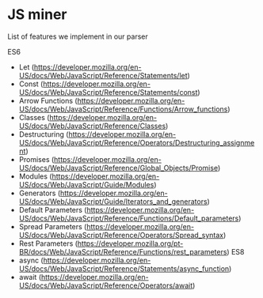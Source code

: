 # JS miner

List of features we implement in our parser

ES6
 - Let (https://developer.mozilla.org/en-US/docs/Web/JavaScript/Reference/Statements/let)
 - Const (https://developer.mozilla.org/en-US/docs/Web/JavaScript/Reference/Statements/const)
 - Arrow Functions (https://developer.mozilla.org/en-US/docs/Web/JavaScript/Reference/Functions/Arrow_functions)
 - Classes (https://developer.mozilla.org/en-US/docs/Web/JavaScript/Reference/Classes)
 - Destructuring (https://developer.mozilla.org/en-US/docs/Web/JavaScript/Reference/Operators/Destructuring_assignment)
 - Promises (https://developer.mozilla.org/en-US/docs/Web/JavaScript/Reference/Global_Objects/Promise)
 - Modules (https://developer.mozilla.org/en-US/docs/Web/JavaScript/Guide/Modules)
 - Generators (https://developer.mozilla.org/en-US/docs/Web/JavaScript/Guide/Iterators_and_generators)
 - Default Parameters (https://developer.mozilla.org/en-US/docs/Web/JavaScript/Reference/Functions/Default_parameters)
 - Spread Parameters (https://developer.mozilla.org/en-US/docs/Web/JavaScript/Reference/Operators/Spread_syntax)
 - Rest Parameters (https://developer.mozilla.org/pt-BR/docs/Web/JavaScript/Reference/Functions/rest_parameters)
ES8
 - async (https://developer.mozilla.org/en-US/docs/Web/JavaScript/Reference/Statements/async_function)
 - await (https://developer.mozilla.org/en-US/docs/Web/JavaScript/Reference/Operators/await)
